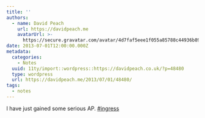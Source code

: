 ```yaml
---
title: ''
authors:
  - name: David Peach
    url: https://davidpeach.me
    avatarUrl: >-
      https://secure.gravatar.com/avatar/4d7faf5eee1f055a85788c44936b8995eaab6dfb004e7854ec747ccb272e91ee?s=96&d=mm&r=g
date: 2013-07-01T12:00:00.000Z
metadata:
  categories:
    - Notes
  uuid: 11ty/import::wordpress::https://davidpeach.co.uk/?p=48480
  type: wordpress
  url: https://davidpeach.me/2013/07/01/48480/
tags:
  - notes
---
```

I have just gained some serious AP. [#ingress](https://twitter.com/search?q=%23ingress)